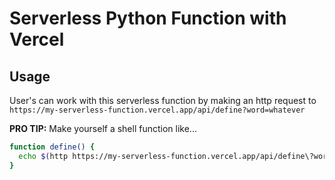# Serverless Python Function with Vercel

## Usage

User's can work with this serverless function by making an http request to `https://my-serverless-function.vercel.app/api/define?word=whatever`

**PRO TIP:** Make yourself a shell function like...

```bash
function define() {
  echo $(http https://my-serverless-function.vercel.app/api/define\?word=$1)
}
```
